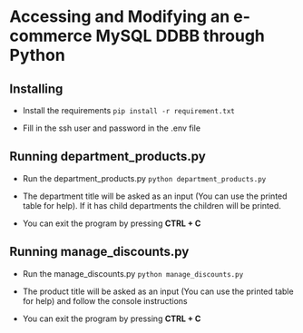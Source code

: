 # Accessing and Modifying an e-commerce MySQL DDBB through Python

## Installing

- Install the requirements
`pip install -r requirement.txt`

- Fill in the ssh user and password in the .env file

## Running department_products.py

- Run the department_products.py
`python department_products.py`

- The department title will be asked as an input (You can use the printed table for help). If it has child departments the children will be printed.

- You can exit the program by pressing **CTRL + C**


## Running manage_discounts.py

- Run the manage_discounts.py
`python manage_discounts.py`

- The product title will be asked as an input (You can use the printed table for help) and follow the console instructions
- You can exit the program by pressing **CTRL + C**
